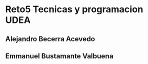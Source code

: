 # Reto5 Tecnicas y programacion UDEA

## Alejandro Becerra Acevedo
## Emmanuel Bustamante Valbuena

